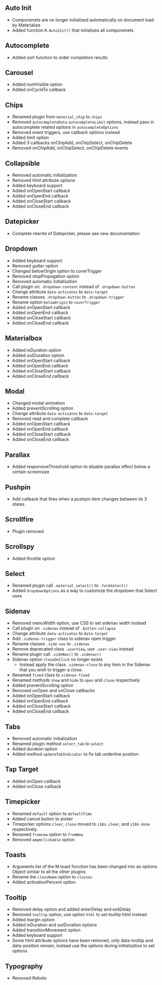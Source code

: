 ## Auto Init
- Componenets are no longer initialized automatically on document load by Materialize
- Added function `M.AutoInit()` that initializes all componenets

## Autocomplete
- Added sort function to order completion results

## Carousel
- Added numVisible option
- Added onCycleTo callback

## Chips
- Renamed plugin from `material_chip` to `chips`
- Removed `autocompleteData` `autocompleteLimit` options, instead pass in autocomplete related options in `autocompleteOptions`
- Removed event triggers, use callback options instead
- Added limit option
- Added 3 callbacks onChipAdd, onChipSelect, onChipDelete
- Removed onChipAdd, onChipSelect, onChipDelete events


## Collapsible
- Removed automatic initialization
- Removed html attribute options
- Added keyboard support
- Added onOpenStart callback
- Added onOpenEnd callback
- Added onCloseStart callback
- Added onCloseEnd callback


## Datepicker
- Complete rewrite of Datepicker, please see new documentation


## Dropdown
- Added keyboard support
- Removed gutter option
- Changed belowOrigin option to coverTrigger
- Removed stopPropagation option
- Removed automatic initialization
- Call plugin on `.dropdown-content` instead of `.dropdown-button`
- Change attribute `data-activates` to `data-target`
- Rename classes `.dropdown-button` to `.dropdown-trigger`
- Rename option `belowOrigin` to `coverTrigger`
- Added onOpenStart callback
- Added onOpenEnd callback
- Added onCloseStart callback
- Added onCloseEnd callback


## Materialbox
- Added inDuration option
- Added outDuration option
- Added onOpenStart callback
- Added onOpenEnd callback
- Added onCloseStart callback
- Added onCloseEnd callback

## Modal
- Changed modal animation
- Added preventScrolling option
- Change attribute `data-activates` to `data-target`
- Removed read and complete callback
- Added onOpenStart callback
- Added onOpenEnd callback
- Added onCloseStart callback
- Added onCloseEnd callback


## Parallax
- Added responsiveThreshold option to disable parallax effect below a certain screensize


## Pushpin
- Add callback that fires when a pushpin item changes between its 3 states


## Scrollfire
- Plugin removed


## Scrollspy
- Added throttle option

## Select
- Renamed plugin call `.material_select()` to `.formSelect()`
- Added `dropdownOptions` as a way to customize the dropdown that Select uses


## Sidenav
- Removed menuWidth option, use CSS to set sidenav width instead
- Call plugin on `.sidenav` instead of `.button-collapse`
- Change attribute `data-activates` to `data-target`
- Add `.sidenav-trigger` class to sidenav open trigger
- Rename classes `.side-nav` to `.sidenav`
- Remove deprecated class `.userView`, use `.user-view` instead
- Rename plugin call `.sideNav()` to `.sidenav()`
- Sidenav option `closeOnClick` no longer exists
  - Instead apply the class `.sidenav-close` to any item in the Sidenav that you wish to trigger a close.
- Renamed `fixed` class to `sidenav-fixed`
- Renamed methods `show` and `hide` to `open` and `close` respectively
- Added preventScrolling option
- Removed onOpen and onClose callbacks
- Added onOpenStart callback
- Added onOpenEnd callback
- Added onCloseStart callback
- Added onCloseEnd callback


## Tabs
- Removed automatic initialization
- Renamed plugin method `select_tab` to `select`
- Added duration option
- Added method `updateTabIndicator` to fix tab underline position


## Tap Target
- Added onOpen callback
- Added onClose callback
 

## Timepicker
- Renamed `default` option to `defaultTime`
- Added cancel button to picker
- Timepicker options `clear`, `close` moved to `i18n.clear`, and `i18n.done` respectively.
- Renamed `fromnow` option to `fromNow`
- Removed `ampmclickable` option


## Toasts
- Arguments list of the M.toast function has been changed into an options Object similar to all the other plugins
- Rename the `className` option to `classes`
- Added activationPercent option


## Tooltip
- Removed delay option and added enterDelay and exitDelay
- Removed `tooltip` option, use option `html` to set tooltip html instead
- Added margin option
- Added inDuration and outDuration options
- Added transitionMovement option
- Added keyboard support
- Some html attribute options have been removed, only data-tooltip and data-position remain, instead use the options during initialization to set options


## Typography
- Removed Roboto
